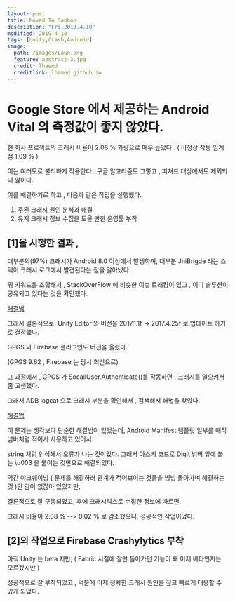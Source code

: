 ```yaml
---
layout: post
title: Moved To Sanbon
description: "Fri,2019.4.10"
modified: 2019-4-10
tags: [Unity,Crash,Android]
image:
  path: /images/Lawn.png
  feature: abstract-3.jpg
  credit: lhaemd
  creditlink: lhamed.github.io
---
```



# Google Store 에서 제공하는 Android Vital 의 측정값이 좋지 않았다.

현 회사 프로젝트의 크래시 비율이 2.08 % 가량으로 매우 높았다 . ( 비정상 작동 임계점 1.09 % )

이는 여러모로 불리하게 작용한다 . 구글 알고리즘도 그렇고 , 피쳐드 대상에서도 제외되니 말이다. 

이를 해결하기로 하고 , 다음과 같은 작업을 실행했다. 

1. 주된 크래시 원인 분석과 해결 
2. 유저 크래시 정보 수집을 도울 만한 운영툴 부착 

## [1]을 시행한 결과 ,

대부분의(97%) 크래시가 Android 8.0 이상에서 발생하며, 대부분 JniBrigde 라는 스택이 크래시 로그에서 발견된다는 점을 알아냈다. 

위 키워드를 조합해서 , StackOverFlow 에 비슷한 이슈 트래킹이 있고 , 이미 솔루션이 공유되고 있다는 것을 확인했다. 

[해결법](https://stackoverflow.com/questions/50469582/unity-game-started-crashing-on-android-8)

그래서 결론적으로, Unity Editor 의  버전을 2017.1.1f -> 2017.4.25f 로 업데이트 하기로 결정했다. 

GPGS 와 Firebase 플러그인도 버전을 올렸다. 

(GPGS 9.62 , Firebase 는 당시 최신으로)

그 과정에서 , GPGS 가 SocailUser.Authenticate()를 작동하면 , 크래시를 일으켜서 좀 고생했다. 

그래서 ADB logcat 으로 크래시 부분을 확인해서 , 검색해서 해법을 찾았다. 

[해결법](https://github.com/playgameservices/play-games-plugin-for-unity/issues/2013)

이 문제는 생각보다 단순한 해결법이 있었는데, Android Manifest 템플릿 일부를 매직넘버처럼 적어서 사용하고 있어서 

string 처럼 인식해서 오류가 나는 것이었다. 그래서 아스키 코드로 Digit 넘버 앞에 붙는 \u003 을 붙이는 것만으로 해결되었다. 

약간 야크쉐이빙 ( 문제를 해결하러 관계가 적어보이는 것들을 빙빙 돌아가며 해결하는 것 )인 감이 없잖아 있었지만,

결론적으로 잘 구동되었고, 후에 크래시틱스로 수집한 정보에 따르면,

크래시 비율이 2.08 % --> 0.02 % 로 감소했으니, 성공적인 작업이었다. 


## [2]의 작업으로 Firebase Crashylytics 부착 

아직 Unity 는 beta 지만, ( Fabric 시절에 잘만 돌아가던 기능이 왜 이제 베타인지는 모르겠지만 )

성공적으로 잘 부착되었고 , 덕분에 이제 정확한 크래시 원인을 짚고 빠르게 대응할 수 있게 되었다. 


